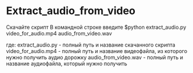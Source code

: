 # Extract_audio_from_video

Скачайте скрипт
В командной строке введите $python extract_audio.py video_for_audio.mp4 audio_from_video.wav

где: 
extract_audio.py - полный путь и название скачанного скрипта
video_for_audio.mp4 - полный путь и название видеофайла, из которого нужно получить аудио дорожку
audio_from_video.wav - полный путь и название аудиофайла, который нужно получить
